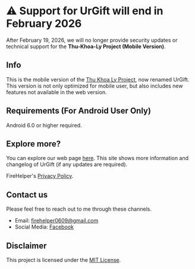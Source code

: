 # ⚠️ Support for UrGift will end in February 2026

After February 19, 2026, we will no longer provide security updates or technical support for the **Thu-Khoa-Ly Project (Mobile Version)**.

## Info
This is the mobile version of the [Thu Khoa Ly Project](https://github.com/DatIT-026/thu-khoa-ly), now renamed UrGift. This version is not only optimized for mobile user, but also includes new features not available in the web version.

## Requirements (For Android User Only)
Android 6.0 or higher required.

## Explore more?
You can explore our web page [here](https://datit-026.github.io/DatIT/Blog/2025/urgift-app/urgift). This site shows more information and changelog of UrGift (if any updates are required).

FireHelper's [Privacy Policy](https://datit-026.github.io/DatIT/support/privacy).

## Contact us
Please feel free to reach out to me through these channels.

- Email: firehelper0609@gmail.com
- Social Media: [Facebook](https://www.facebook.com/hanguyentiendat2006)

## Disclaimer
This project is licensed under the [MIT License](LICENSE).
